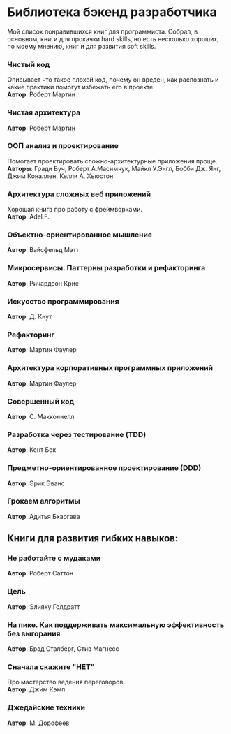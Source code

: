 # Библиотека бэкенд разработчика
Мой список понравившихся книг для программиста. Собрал, в основном, книги для прокачки hard skills, но есть несколько хороших, по моему мнению, книг и для развития soft skills.

### Чистый код
Описывает что такое плохой код, почему он вреден, как распознать и какие практики помогут избежать его в проекте.\
**Автор**: Роберт Мартин

### Чистая архитектура
**Автор**: Роберт Мартин

### ООП анализ и проектирование
Помогает проектировать сложно-архитектурные приложения проще.\
**Авторы**: Гради Буч, Роберт А.Масимчук, Майкл У.Энгл, Бобби Дж. Янг, Джим Коналлен, Келли А. Хьюстон

### Архитектура сложных веб приложений
Хорошая книга про работу с фреймворками.\
**Автор**: Adel F.

### Объектно-ориентированное мышление
**Автор**: Вайсфельд Мэтт

### Микросервисы. Паттерны разработки и рефакторинга
**Автор**: Ричардсон Крис

### Искусство программирования
**Автор**: Д. Кнут

### Рефакторинг
**Автор**: Мартин Фаулер

### Архитектура корпоративных программных приложений
**Автор**: Мартин Фаулер

### Совершенный код
**Автор**: С. Макконнелл

### Разработка через тестирование (TDD)
**Автор**: Кент Бек

### Предметно-ориентированное проектирование (DDD)
**Автор**: Эрик Эванс

### Грокаем алгоритмы
**Автор**: Адитья Бхаргава

## Книги для развития гибких навыков:
### Не работайте с мудаками
**Автор**: Роберт Саттон

### Цель
**Автор**: Элияху Голдратт

### На пике. Как поддерживать максимальную эффективность без выгорания
**Автор**: Брэд Сталберг, Стив Магнесс

### Сначала скажите "НЕТ"
Про мастерство ведения переговоров.\
**Автор**: Джим Кэмп

### Джедайские техники
**Автор**: М. Дорофеев
